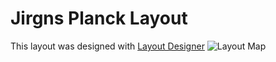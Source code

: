 # Jirgns Planck Layout

This layout was designed with [Layout Designer](http://www.keyboard-layout-editor.com/#/)
![Layout Map](https://github.com/jirgn/qmk_firmware/blob/master/keyboards/planck/keymaps/jirgn/assets/layout.png)
